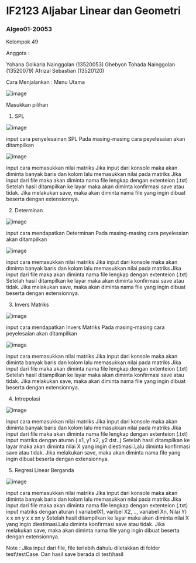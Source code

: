 # IF2123 Aljabar Linear dan Geometri
### Algeo01-20053

Kelompok 49

Anggota :

Yohana Golkaria Nainggolan (13520053) 
Ghebyon Tohada Nainggolan (13520079) 
Afrizal Sebastian (13520120) 

Cara Menjalankan :
Menu Utama



![image](https://user-images.githubusercontent.com/82313717/135585507-8f47ee0f-ffd5-49ec-b8c7-db3aadf51053.png)




Masukkan pilihan

1. SPL



![image](https://user-images.githubusercontent.com/82313717/135585649-dec70974-adb9-409f-87aa-1a7ea5747ae9.png)







  input cara penyelesainan SPL
  Pada masing-masing cara peyelesaian akan ditampilkan
  
  
  
  ![image](https://user-images.githubusercontent.com/82313717/135586025-6b9a18d7-6d71-4b96-a501-adf16c73f28b.png)
  
  
  
  
  input cara memasukkan nilai matriks
  Jika input dari konsole maka akan diminta banyak baris dan kolom lalu memasukkan nilai pada matriks
  Jika input dari file maka akan diminta nama file lengkap dengan extenteion (.txt)
  Setelah hasil ditampilkan ke layar maka akan diminta konfirmasi save atau tidak.
  Jika melakukan save, maka akan diminta nama file yang ingin dibuat beserta dengan extensionnya.
  
  
  
2. Determinan




 ![image](https://user-images.githubusercontent.com/82313717/135587074-585ff74b-c771-4af3-b94e-a1259514bb93.png)
 
 
 
 
 
  input cara mendapatkan Determinan
  Pada masing-masing cara peyelesaian akan ditampilkan
  
  
  
  ![image](https://user-images.githubusercontent.com/82313717/135586025-6b9a18d7-6d71-4b96-a501-adf16c73f28b.png)
  
  
  
  input cara memasukkan nilai matriks
  Jika input dari konsole maka akan diminta banyak baris dan kolom lalu memasukkan nilai pada matriks
  Jika input dari file maka akan diminta nama file lengkap dengan extenteion (.txt)
  Setelah hasil ditampilkan ke layar maka akan diminta konfirmasi save atau tidak.
  Jika melakukan save, maka akan diminta nama file yang ingin dibuat beserta dengan extensionnya.
  
  
3. Invers Matriks



 ![image](https://user-images.githubusercontent.com/82313717/135587130-6137e3dc-5ab4-4956-804b-443794a3a8df.png)
 
 
  input cara mendapatkan Invers Matriks
  Pada masing-masing cara peyelesaian akan ditampilkan
  
  
  
  ![image](https://user-images.githubusercontent.com/82313717/135586025-6b9a18d7-6d71-4b96-a501-adf16c73f28b.png)
  
  
  
  input cara memasukkan nilai matriks
  Jika input dari konsole maka akan diminta banyak baris dan kolom lalu memasukkan nilai pada matriks
  Jika input dari file maka akan diminta nama file lengkap dengan extenteion (.txt)
  Setelah hasil ditampilkan ke layar maka akan diminta konfirmasi save atau tidak.
  Jika melakukan save, maka akan diminta nama file yang ingin dibuat beserta dengan extensionnya.
  
  
4. Intrepolasi


  ![image](https://user-images.githubusercontent.com/82313717/135586025-6b9a18d7-6d71-4b96-a501-adf16c73f28b.png)
  
  
  input cara memasukkan nilai matriks
  Jika input dari konsole maka akan diminta banyak baris dan kolom lalu memasukkan nilai pada matriks
  Jika input dari file maka akan diminta nama file lengkap dengan extenteion (.txt)
  input matriks dengan aturan ( x1, y1
                                x2, y2
                                dst..)
  Setelah hasil ditampilkan ke layar maka akan diminta nilai X yang ingin diestimasi.Lalu diminta konfirmasi save atau tidak.
  Jika melakukan save, maka akan diminta nama file yang ingin dibuat beserta dengan extensionnya.
  
  
5. Regresi Linear Berganda


  ![image](https://user-images.githubusercontent.com/82313717/135586025-6b9a18d7-6d71-4b96-a501-adf16c73f28b.png)
  
  
  
  input cara memasukkan nilai matriks
  Jika input dari konsole maka akan diminta banyak baris dan kolom lalu memasukkan nilai pada matriks
  Jika input dari file maka akan diminta nama file lengkap dengan extenteion (.txt)
  input matriks dengan aturan ( variabelX1, varibel X2, .., variabel Xn, Nilai Y)
                                      x       x                 xn          y
                                      x       x                 xn          y
  Setelah hasil ditampilkan ke layar maka akan diminta nilai X yang ingin diestimasi.Lalu diminta konfirmasi save atau tidak.
  Jika melakukan save, maka akan diminta nama file yang ingin dibuat beserta dengan extensionnya.
  
Note : Jika input dari file, file terlebih dahulu diletakkan di folder test\testCase. Dan hasil save berada di test\hasil
